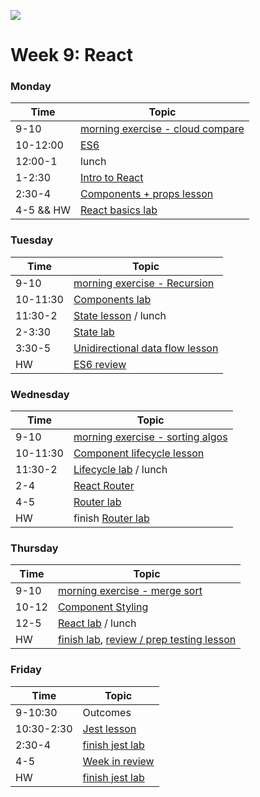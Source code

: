 ![](https://ga-dash.s3.amazonaws.com/production/assets/logo-9f88ae6c9c3871690e33280fcf557f33.png)

# Week 9: React

### Monday

Time       |    Topic
---        | ------------
9-10     | [morning exercise - cloud compare](https://git.generalassemb.ly/sureshmelvinsigera/AMEX/blob/master/Week9/Lessons/1-Monday/1-Choosing-Cloud-Model-Exercise/)
10-12:00 | [ES6](https://git.generalassemb.ly/sureshmelvinsigera/AMEX/tree/master/Week9/Lessons/1-Monday/2-ES6-Recap)
12:00-1  | lunch
1-2:30   | [Intro to React](https://git.generalassemb.ly/sureshmelvinsigera/AMEX/blob/master/Week9/Lessons/1-Monday/4-Intro-React-Lesson/)
2:30-4   | [Components + props lesson](https://git.generalassemb.ly/sureshmelvinsigera/AMEX/blob/master/Week9/Lessons/1-Monday/5-Components-JSX-Props-Lesson/)
4-5 && HW| [React basics lab](https://git.generalassemb.ly/sureshmelvinsigera/AMEX/tree/master/Week9/Lessons/1-Monday/6-Intro-React-Lab)


### Tuesday

Time     |    Topic
---      | ------------
9-10     | [morning exercise - Recursion](https://git.generalassemb.ly/sureshmelvinsigera/AMEX/tree/master/Week9/Lessons/2-Tuesday/1-Intro-To-Recursion)
10-11:30 | [Components lab](https://git.generalassemb.ly/sureshmelvinsigera/AMEX/tree/master/Week9/Lessons/2-Tuesday/2-React-Components-Lab)
11:30-2  | [State lesson](https://git.generalassemb.ly/sureshmelvinsigera/AMEX/blob/master/Week9/Lessons/2-Tuesday/3-React-State/) / lunch
2-3:30   | [State lab](https://git.generalassemb.ly/sureshmelvinsigera/AMEX/blob/master/Week9/Lessons/2-Tuesday/4-React-Calculator-Lab/)
3:30-5   | [Unidirectional data flow lesson](https://git.generalassemb.ly/sureshmelvinsigera/AMEX/blob/master/Week9/Lessons/2-Tuesday/5-Unidirectional-Data-Flow/)
HW       | [ES6 review](https://git.generalassemb.ly/sureshmelvinsigera/AMEX/tree/master/Week9/Lessons/2-Tuesday/6-ES6-HW)


### Wednesday

Time     |    Topic
---      | ------------
9-10     | [morning exercise - sorting algos](https://git.generalassemb.ly/sureshmelvinsigera/AMEX/blob/master/Week9/Lessons/3-Wednesday/1-Morning-Exercise-Sorting-Algorithms/)
10-11:30 | [Component lifecycle lesson](https://git.generalassemb.ly/sureshmelvinsigera/AMEX/tree/master/Week9/Lessons/3-Wednesday/2-Component-Lifecycle-Lesson)
11:30-2  | [Lifecycle lab](https://git.generalassemb.ly/sureshmelvinsigera/AMEX/tree/master/Week9/Lessons/3-Wednesday/3-React-Lifecycle-Lab)  / lunch
2-4      | [React Router](https://git.generalassemb.ly/sureshmelvinsigera/AMEX/blob/master/Week9/Lessons/3-Wednesday/4-React-Router-Lesson/)
4-5      | [Router lab](https://git.generalassemb.ly/sureshmelvinsigera/AMEX/blob/master/Week9/Lessons/3-Wednesday/5-React-Router-Lab/)
HW       | finish [Router lab](https://git.generalassemb.ly/sureshmelvinsigera/AMEX/blob/master/Week9/Lessons/3-Wednesday/5-React-Router-Lab/)


### Thursday

Time     |    Topic
---      | ------------
9-10     | [morning exercise - merge sort](https://git.generalassemb.ly/sureshmelvinsigera/AMEX/blob/master/Week9/Lessons/4-Thursday/1-Morning-Exercise-Merge-Sort/)
10-12    | [Component Styling](https://git.generalassemb.ly/sureshmelvinsigera/AMEX/tree/master/Week9/Lessons/4-Thursday/2-Styling-Components-In-React)
12-5     | [React lab](https://git.generalassemb.ly/sureshmelvinsigera/AMEX/blob/master/Week9/Lessons/4-Thursday/3-React-Film-Lab/3-React-Film-Lab-Starter-Code/) / lunch
HW       | [finish lab](https://git.generalassemb.ly/sureshmelvinsigera/AMEX/blob/master/Week9/Lessons/4-Thursday/3-React-Film-Lab/3-React-Film-Lab-Starter-Code/), [review / prep testing lesson](https://git.generalassemb.ly/sureshmelvinsigera/AMEX/tree/master/Week9/Lessons/5-Friday/1-Testing-React-With-Jest-And-Enzyme)


### Friday

Time       |    Topic
---        | ------------
9-10:30    | Outcomes
10:30-2:30 | [Jest lesson](https://git.generalassemb.ly/sureshmelvinsigera/AMEX/tree/master/Week9/Lessons/5-Friday/1-Testing-React-With-Jest-And-Enzyme)
2:30-4     | [finish jest lab](https://git.generalassemb.ly/sureshmelvinsigera/AMEX/blob/master/Week9/Lessons/5-Friday/2-Jest-Testing-Lab/)
4-5        | [Week in review](https://git.generalassemb.ly/sureshmelvinsigera/AMEX/blob/master/Week9/Lessons/5-Friday/3-Week-In-Review/)
HW         | [finish jest lab](https://git.generalassemb.ly/sureshmelvinsigera/AMEX/blob/master/Week9/Lessons/5-Friday/2-Jest-Testing-Lab/)

